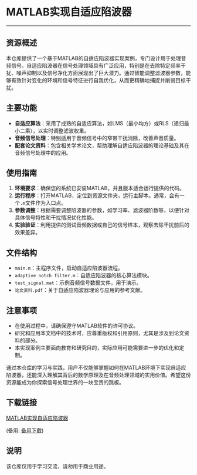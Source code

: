 # MATLAB实现自适应陷波器

---

## 资源概述

本仓库提供了一个基于MATLAB的自适应陷波器实现案例，专门设计用于处理音频信号。自适应陷波器在信号处理领域具有广泛应用，特别是在去除特定频率干扰、噪声抑制以及信号净化方面展现出了巨大潜力。通过智能调整滤波器参数，能够有效针对变化的环境和信号特征进行自我优化，从而更精确地捕捉并削弱目标干扰。

## 主要功能

- **自适应算法**：采用了成熟的自适应算法，如LMS（最小均方）或RLS（递归最小二乘），以实时调整滤波权重。
- **音频信号处理**：特别适用于音频信号中的窄带干扰消除，改善声音质量。
- **配套论文资料**：包含相关学术论文，帮助理解自适应陷波器的理论基础及其在音频信号处理中的应用。

## 使用指南

1. **环境要求**：确保您的系统已安装MATLAB，并且版本适合运行提供的代码。
2. **运行程序**：打开MATLAB，定位到资源文件夹，运行主脚本。通常，会有一个`.m`文件作为入口点。
3. **参数调整**：根据需要调整陷波器的参数，如学习率、滤波器阶数等，以便针对具体信号特性和干扰情况优化性能。
4. **实验验证**：利用提供的测试音频数据或自己的信号样本，观察去除干扰前后的效果差异。

## 文件结构

- `main.m`：主程序文件，启动自适应陷波器流程。
- `adaptive notch filter.m`：自适应陷波器的核心算法模块。
- `test_signal.mat`：示例音频信号数据文件，用于演示。
- `论文资料.pdf`：关于自适应陷波器理论与应用的参考文献。

## 注意事项

- 在使用过程中，请确保遵守MATLAB软件的许可协议。
- 研究和应用本文档中的技术时，应尊重版权和引用原则，尤其是涉及到论文资料的部分。
- 本实现案例主要面向教育和研究目的，实际应用可能需要进一步的优化和定制。

通过本仓库的学习与实践，用户不仅能够掌握如何在MATLAB环境下实现自适应陷波器，还能深入理解其背后的数学原理及在音频处理领域的实用价值。希望这份资源能成为你探索信号处理世界的一块宝贵的跳板。

## 下载链接
[MATLAB实现自适应陷波器](https://pan.quark.cn/s/a323ea23647e) 

(备用: [备用下载](https://pan.baidu.com/s/1fDm2SV7LcJscmzp7UTepCw?pwd=rtip))

## 说明

该仓库仅用于学习交流，请勿用于商业用途。
